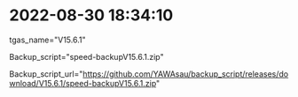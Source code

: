 # 2022-08-30 18:34:10

tgas_name="V15.6.1"

Backup_script="speed-backupV15.6.1.zip"

Backup_script_url="https://github.com/YAWAsau/backup_script/releases/download/V15.6.1/speed-backupV15.6.1.zip"
